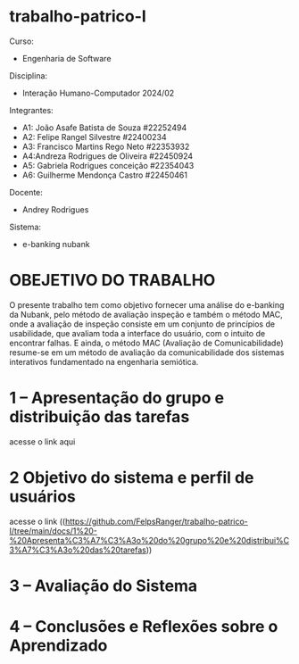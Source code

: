 # trabalho-patrico-I
Curso: 
* Engenharia de Software

Disciplina: 
* Interação Humano-Computador 2024/02

Integrantes:
* A1: João Asafe Batista de Souza #22252494
* A2: Felipe Rangel Silvestre #22400234
* A3: Francisco Martins Rego Neto #22353932
* A4:Andreza Rodrigues de Oliveira #22450924
* A5: Gabriela Rodrigues conceição #22354043
* A6: Guilherme Mendonça Castro #22450461

Docente: 
* Andrey Rodrigues

Sistema:
* e-banking nubank

# OBEJETIVO DO TRABALHO
O presente trabalho tem como objetivo fornecer uma análise do e-banking da Nubank, pelo método de avaliação inspeção e também o método MAC, onde a avaliação de inspeção consiste em um conjunto de princípios de usabilidade, que avaliam toda a interface do usuário, com o intuito de encontrar falhas. E ainda, o método MAC (Avaliação de Comunicabilidade) resume-se em um método de avaliação da comunicabilidade dos sistemas interativos fundamentado na engenharia semiótica. 

# 1 – Apresentação do grupo e distribuição das tarefas
acesse o link aqui

# 2 Objetivo do sistema e perfil de usuários
acesse o link ((https://github.com/FelpsRanger/trabalho-patrico-I/tree/main/docs/1%20-%20Apresenta%C3%A7%C3%A3o%20do%20grupo%20e%20distribui%C3%A7%C3%A3o%20das%20tarefas))


# 3 – Avaliação do Sistema

# 4 – Conclusões e Reflexões sobre o Aprendizado
